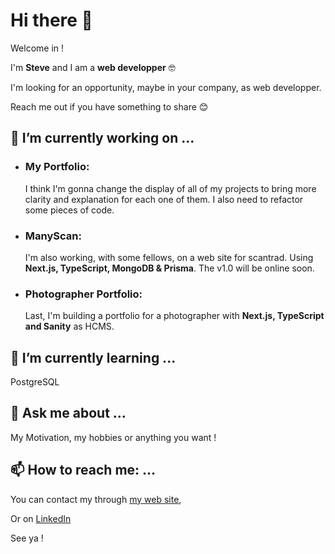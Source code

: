 # Hi there 👋
Welcome in !

I'm **Steve** and I am a **web developper** 🤓

I'm looking for an opportunity, maybe in your company, as web developper. 

Reach me out if you have something to share 😊

## 🔭 I’m currently working on ...
  - ### My Portfolio:

    I think I'm gonna change the display of all of my projects to bring more clarity and explanation for each one of them. I also need to refactor some pieces of code.
    
  - ### ManyScan:

    I'm also working, with some fellows, on a web site for scantrad. Using **Next.js, TypeScript, MongoDB & Prisma**. The v1.0 will be online soon.

  - ### Photographer Portfolio:

     Last, I'm building a portfolio for a photographer with **Next.js, TypeScript and Sanity** as HCMS.

## 🌱 I’m currently learning ...

  PostgreSQL

## 💬 Ask me about ...

My Motivation, my hobbies or anything you want !

## 📫 How to reach me: ...

You can contact my through [my web site](https://stevebasse.fr "stevebasse.fr"),

Or on [LinkedIn](https://www.linkedin.com/in/steve-basse/ "LinkedIn Steve Basse")

See ya !


